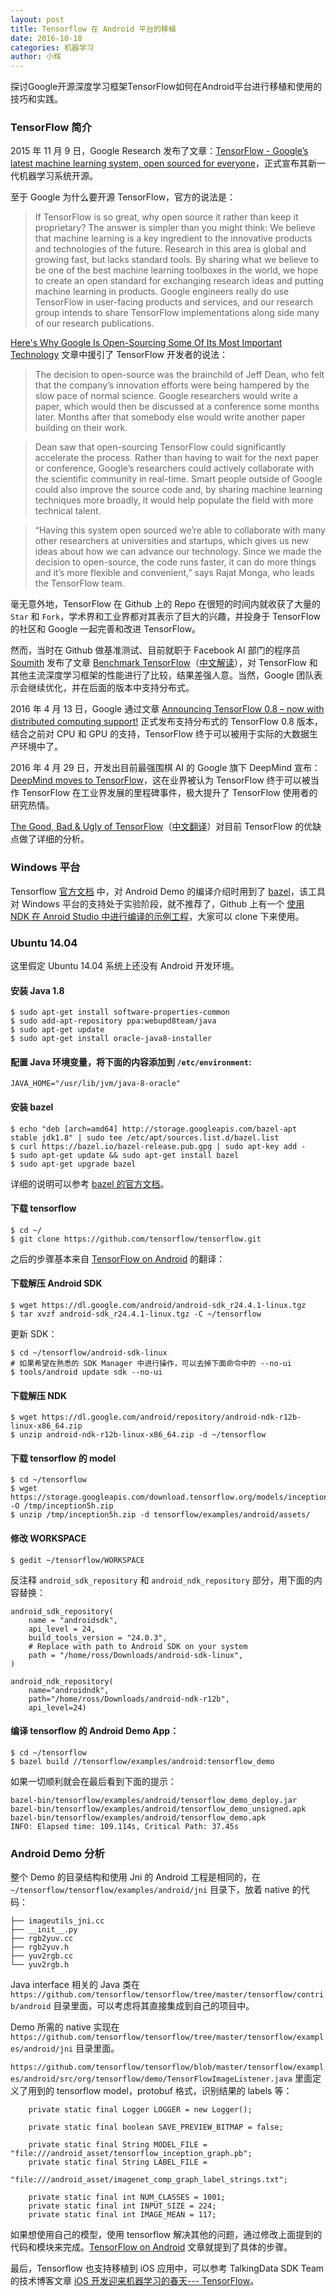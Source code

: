 ```yaml
---
layout: post
title: Tensorflow 在 Android 平台的移植
date: 2016-10-18 
categories: 机器学习   
author: 小辉  
---
```


探讨Google开源深度学习框架TensorFlow如何在Android平台进行移植和使用的技巧和实践。

### TensorFlow 简介

2015 年 11 月 9 日，Google Research 发布了文章：[TensorFlow - Google’s latest machine learning system, open sourced for everyone](https://research.googleblog.com/2015/11/tensorflow-googles-latest-machine_9.html)，正式宣布其新一代机器学习系统开源。

至于 Google 为什么要开源 TensorFlow，官方的说法是：

> If TensorFlow is so great, why open source it rather than keep it proprietary? The answer is simpler than you might think: We believe that machine learning is a key ingredient to the innovative products and technologies of the future. Research in this area is global and growing fast, but lacks standard tools. By sharing what we believe to be one of the best machine learning toolboxes in the world, we hope to create an open standard for exchanging research ideas and putting machine learning in products. Google engineers really do use TensorFlow in user-facing products and services, and our research group intends to share TensorFlow implementations along side many of our research publications.

[Here's Why Google Is Open-Sourcing Some Of Its Most Important Technology](http://www.forbes.com/sites/gregsatell/2016/07/18/heres-why-google-is-open-sourcing-some-of-its-most-important-technology/#373b1a53630c) 文章中援引了 TensorFlow 开发者的说法：

> The decision to open-source was the brainchild of Jeff Dean, who felt that the company’s innovation efforts were being hampered by the slow pace of normal science. Google researchers would write a paper, which would then be discussed at a conference some months later. Months after that somebody else would write another paper building on their work.  

> Dean saw that open-sourcing TensorFlow could significantly accelerate the process. Rather than having to wait for the next paper or conference, Google’s researchers could actively collaborate with the scientific community in real-time. Smart people outside of Google could also improve the source code and, by sharing machine learning techniques more broadly, it would help populate the field with more technical talent.

> “Having this system open sourced we’re able to collaborate with many other researchers at universities and startups, which gives us new ideas about how we can advance our technology. Since we made the decision to open-source, the code runs faster, it can do more things and it’s more flexible and convenient,” says Rajat Monga, who leads the TensorFlow team.

毫无意外地，TensorFlow 在 Github 上的 Repo 在很短的时间内就收获了大量的 `Star` 和 `Fork`，学术界和工业界都对其表示了巨大的兴趣，并投身于 TensorFlow 的社区和 Google 一起完善和改进 TensorFlow。

然而，当时在 Github 做基准测试、目前就职于 Facebook AI 部门的程序员 [Soumith](https://github.com/soumith) 发布了文章 [Benchmark TensorFlow](https://github.com/soumith/convnet-benchmarks/issues/66)（[中文解读](http://mp.weixin.qq.com/s?__biz=MzI3MTA0MTk1MA==&mid=400451107&idx=1&sn=ddfd58a09319c1816c394d042a17c7f4&scene=0#wechat_redirect)），对 TensorFlow 和其他主流深度学习框架的性能进行了比较，结果差强人意。当然，Google 团队表示会继续优化，并在后面的版本中支持分布式。

2016 年 4 月 13 日，Google 通过文章 [Announcing TensorFlow 0.8 – now with distributed computing support!](https://research.googleblog.com/2016/04/announcing-tensorflow-08-now-with.html) 正式发布支持分布式的 TensorFlow 0.8 版本，结合之前对 CPU 和 GPU 的支持，TensorFlow 终于可以被用于实际的大数据生产环境中了。

2016 年 4 月 29 日，开发出目前最强围棋 AI 的 Google 旗下 DeepMind 宣布：[DeepMind moves to TensorFlow](https://research.googleblog.com/2016/04/deepmind-moves-to-tensorflow.html)，这在业界被认为 TensorFlow 终于可以被当作 TensorFlow 在工业界发展的里程碑事件，极大提升了 TensorFlow 使用者的研究热情。

[The Good, Bad & Ugly of TensorFlow](http://www.kdnuggets.com/2016/05/good-bad-ugly-tensorflow.html)（[中文翻译](https://mp.weixin.qq.com/s?__biz=MzA3MzI4MjgzMw==&mid=2650715438&idx=2&sn=3dafb301ec8103fce7ad88d6039cb3ad)）对目前 TensorFlow 的优缺点做了详细的分析。

### Windows 平台

Tensorflow [官方文档](https://github.com/tensorflow/tensorflow/tree/master/tensorflow/examples/android) 中，对 Android Demo 的编译介绍时用到了 [bazel](https://www.bazel.io/versions/master/docs/install.html#ubuntu)，该工具对 Windows 平台的支持处于实验阶段，就不推荐了，Github 上有一个 [使用 NDK 在 Anroid Studio 中进行编译的示例工程](https://github.com/miyosuda/TensorFlowAndroidDemo)，大家可以 clone 下来使用。

### Ubuntu 14.04

这里假定 Ubuntu 14.04 系统上还没有 Android 开发环境。

#### 安装 Java 1.8

    $ sudo apt-get install software-properties-common
    $ sudo add-apt-repository ppa:webupd8team/java
    $ sudo apt-get update
    $ sudo apt-get install oracle-java8-installer

#### 配置 Java 环境变量，将下面的内容添加到 `/etc/environment`:

    JAVA_HOME="/usr/lib/jvm/java-8-oracle"

#### 安装 bazel

    $ echo "deb [arch=amd64] http://storage.googleapis.com/bazel-apt stable jdk1.8" | sudo tee /etc/apt/sources.list.d/bazel.list
    $ curl https://bazel.io/bazel-release.pub.gpg | sudo apt-key add -
    $ sudo apt-get update && sudo apt-get install bazel
    $ sudo apt-get upgrade bazel

详细的说明可以参考 [bazel 的官方文档](https://www.bazel.io/versions/master/docs/install.html#ubuntu)。

#### 下载 tensorflow

    $ cd ~/
    $ git clone https://github.com/tensorflow/tensorflow.git


之后的步骤基本来自 [TensorFlow on Android](https://www.oreilly.com/learning/tensorflow-on-android) 的翻译：

#### 下载解压 Android SDK

    $ wget https://dl.google.com/android/android-sdk_r24.4.1-linux.tgz
    $ tar xvzf android-sdk_r24.4.1-linux.tgz -C ~/tensorflow

更新 SDK：

    $ cd ~/tensorflow/android-sdk-linux
    # 如果希望在熟悉的 SDK Manager 中进行操作，可以去掉下面命令中的 --no-ui
    $ tools/android update sdk --no-ui

#### 下载解压 NDK

    $ wget https://dl.google.com/android/repository/android-ndk-r12b-linux-x86_64.zip
    $ unzip android-ndk-r12b-linux-x86_64.zip -d ~/tensorflow

#### 下载 tensorflow 的 model

    $ cd ~/tensorflow
    $ wget https://storage.googleapis.com/download.tensorflow.org/models/inception5h.zip -O /tmp/inception5h.zip
    $ unzip /tmp/inception5h.zip -d tensorflow/examples/android/assets/

#### 修改 WORKSPACE

    $ gedit ~/tensorflow/WORKSPACE

反注释 `android_sdk_repository` 和 `android_ndk_repository` 部分，用下面的内容替换：

    android_sdk_repository(
        name = "androidsdk",
        api_level = 24,
        build_tools_version = "24.0.3",
        # Replace with path to Android SDK on your system
        path = "/home/ross/Downloads/android-sdk-linux",
    )
    
    android_ndk_repository(
        name="androidndk",
        path="/home/ross/Downloads/android-ndk-r12b",
        api_level=24)

#### 编译 tensorflow 的 Android Demo App：

    $ cd ~/tensorflow
    $ bazel build //tensorflow/examples/android:tensorflow_demo

如果一切顺利就会在最后看到下面的提示：

    bazel-bin/tensorflow/examples/android/tensorflow_demo_deploy.jar
    bazel-bin/tensorflow/examples/android/tensorflow_demo_unsigned.apk
    bazel-bin/tensorflow/examples/android/tensorflow_demo.apk
    INFO: Elapsed time: 109.114s, Critical Path: 37.45s

### Android Demo 分析

整个 Demo 的目录结构和使用 Jni 的 Android 工程是相同的，在 `~/tensorflow/tensorflow/examples/android/jni` 目录下，放着 native 的代码：

    ├── imageutils_jni.cc
    ├── __init__.py
    ├── rgb2yuv.cc
    ├── rgb2yuv.h
    ├── yuv2rgb.cc
    └── yuv2rgb.h

Java interface 相关的 Java 类在 `https://github.com/tensorflow/tensorflow/tree/master/tensorflow/contrib/android` 目录里面，可以考虑将其直接集成到自己的项目中。

Demo 所需的 native 实现在 `https://github.com/tensorflow/tensorflow/tree/master/tensorflow/examples/android/jni` 目录里面。

`https://github.com/tensorflow/tensorflow/blob/master/tensorflow/examples/android/src/org/tensorflow/demo/TensorFlowImageListener.java` 里面定义了用到的 tensorflow model，protobuf 格式，识别结果的 labels 等：

        private static final Logger LOGGER = new Logger();
    
        private static final boolean SAVE_PREVIEW_BITMAP = false;
    
        private static final String MODEL_FILE = "file:///android_asset/tensorflow_inception_graph.pb";
        private static final String LABEL_FILE =
                "file:///android_asset/imagenet_comp_graph_label_strings.txt";
    
        private static final int NUM_CLASSES = 1001;
        private static final int INPUT_SIZE = 224;
        private static final int IMAGE_MEAN = 117;

如果想使用自己的模型，使用 tensorflow 解决其他的问题，通过修改上面提到的代码和模块来完成。[TensorFlow on Android](https://www.oreilly.com/learning/tensorflow-on-android) 文章就提到了具体的步骤。

最后，Tensorflow 也支持移植到 iOS 应用中，可以参考 TalkingData SDK Team 的技术博客文章 [iOS 开发迎来机器学习的春天--- TensorFlow](http://talkingdata.me/2016/07/07/iOS_TensorFlow/)。